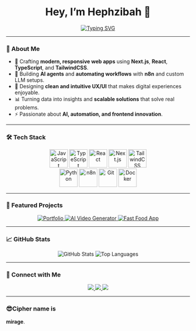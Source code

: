<div align="center">

# Hey, I’m **Hephzibah** 👋

[![Typing SVG](https://readme-typing-svg.herokuapp.com?font=Fira+Code&size=28&pause=1000&color=31d71b&width=450&lines=Software+Developer;AI+Automation+%26+Agents;Frontend+%26+UX/UI+Designer)](https://git.io/typing-svg)

</div>

---

### 🚀 About Me

- 🧠 Crafting **modern, responsive web apps** using **Next.js**, **React**, **TypeScript**, and **TailwindCSS**.  
- 🤖 Building **AI agents** and **automating workflows** with **n8n** and custom LLM setups.  
- 🎨 Designing **clean and intuitive UX/UI** that makes digital experiences enjoyable.  
- 📊 Turning data into insights and **scalable solutions** that solve real problems.  
- ⚡ Passionate about **AI, automation, and frontend innovation**.

---

### 🛠 Tech Stack

<div align="center">
  <img src="https://cdn.jsdelivr.net/gh/devicons/devicon/icons/javascript/javascript-original.svg" width="50" alt="JavaScript"/>
  <img src="https://cdn.jsdelivr.net/gh/devicons/devicon/icons/typescript/typescript-original.svg" width="50" alt="TypeScript"/>
  <img src="https://cdn.jsdelivr.net/gh/devicons/devicon/icons/react/react-original.svg" width="50" alt="React"/>
  <img src="https://cdn.jsdelivr.net/gh/devicons/devicon/icons/nextjs/nextjs-original-wordmark.svg" width="50" alt="Next.js"/>
  <img src="https://raw.githubusercontent.com/danielcranney/readme-generator/main/public/icons/skills/tailwindcss-colored.svg" width="50" alt="TailwindCSS"/>
</div>

<div align="center">
  <img src="https://cdn.jsdelivr.net/gh/devicons/devicon/icons/python/python-original.svg" width="50" alt="Python"/>
  <img src="https://cdn.jsdelivr.net/gh/devicons/devicon/icons/n8n/n8n-original.svg" width="50" alt="n8n"/>
  <img src="https://cdn.jsdelivr.net/gh/devicons/devicon/icons/git/git-original.svg" width="50" alt="Git"/>
  <img src="https://cdn.jsdelivr.net/gh/devicons/devicon/icons/docker/docker-original.svg" width="50" alt="Docker"/>
</div>

---

### 🚀 Featured Projects

<div align="center">
  <a href="https://yourportfolio.com" target="_blank">
    <img src="https://img.shields.io/badge/Portfolio-Next.js%20|%20React%20|%20TailwindCSS-31d71b?style=flat-square&logo=github&logoColor=white" alt="Portfolio"/>
  </a>
  <a href="https://github.com/yourrepo" target="_blank">
    <img src="https://img.shields.io/badge/AI%20Video%20Advert-n8n%20|%20AI%20Agents-FF4081?style=flat-square&logo=github&logoColor=white" alt="AI Video Generator"/>
  </a>
  <a href="https://yourdemo.com" target="_blank">
    <img src="https://img.shields.io/badge/Fast%20Food%203-Click-React%20|%20TailwindCSS-06B6D4?style=flat-square&logo=github&logoColor=white" alt="Fast Food App"/>
  </a>
</div>

---

### 📈 GitHub Stats

<div align="center">
  <img src="https://github-readme-stats.vercel.app/api?username=yourgithubusername&show_icons=true&theme=radical" alt="GitHub Stats"/>
  <img src="https://github-readme-stats.vercel.app/api/top-langs/?username=yourgithubusername&layout=compact&theme=radical" alt="Top Languages"/>
</div>

---

### 🔗 Connect with Me

<div align="center">
  <a href="https://www.linkedin.com/in/yourlinkedin" target="_blank">
    <img src="https://img.shields.io/badge/LinkedIn-0A66C2?style=flat-square&logo=linkedin&logoColor=white"/>
  </a>
  <a href="https://twitter.com/yourtwitter" target="_blank">
    <img src="https://img.shields.io/badge/Twitter-1DA1F2?style=flat-square&logo=twitter&logoColor=white"/>
  </a>
  <a href="https://yourportfolio.com" target="_blank">
    <img src="https://img.shields.io/badge/Portfolio-31d71b?style=flat-square&logo=github&logoColor=white"/>
  </a>
</div>

---

### 😎Cipher name is
**mirage**.

